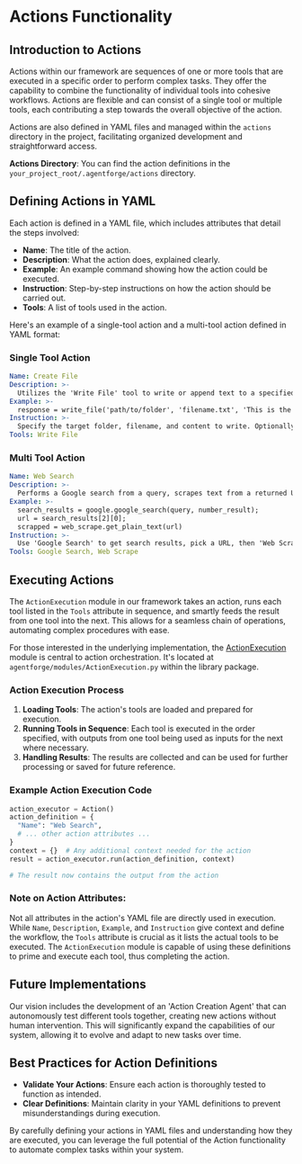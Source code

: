 # Actions Functionality

## Introduction to Actions

Actions within our framework are sequences of one or more tools that are executed in a specific order to perform complex tasks. They offer the capability to combine the functionality of individual tools into cohesive workflows. Actions are flexible and can consist of a single tool or multiple tools, each contributing a step towards the overall objective of the action.

Actions are also defined in YAML files and managed within the `actions` directory in the project, facilitating organized development and straightforward access.

**Actions Directory**: You can find the action definitions in the `your_project_root/.agentforge/actions` directory.

## Defining Actions in YAML

Each action is defined in a YAML file, which includes attributes that detail the steps involved:

- **Name**: The title of the action.
- **Description**: What the action does, explained clearly.
- **Example**: An example command showing how the action could be executed.
- **Instruction**: Step-by-step instructions on how the action should be carried out.
- **Tools**: A list of tools used in the action.

Here's an example of a single-tool action and a multi-tool action defined in YAML format:

### Single Tool Action
```yaml
Name: Create File
Description: >-
  Utilizes the 'Write File' tool to write or append text to a specified file in a given directory.
Example: >-
  response = write_file('path/to/folder', 'filename.txt', 'This is the content', mode='a')
Instruction: >-
  Specify the target folder, filename, and content to write. Optionally, provide a mode ('a' for append, 'w' for overwrite).
Tools: Write File
```

### Multi Tool Action
```yaml
Name: Web Search
Description: >-
  Performs a Google search from a query, scrapes text from a returned URL, and breaks the text into chunks.
Example: >-
  search_results = google.google_search(query, number_result);
  url = search_results[2][0];
  scrapped = web_scrape.get_plain_text(url)
Instruction: >-
  Use 'Google Search' to get search results, pick a URL, then 'Web Scrape' to scrape text from the URL.
Tools: Google Search, Web Scrape
```

## Executing Actions

The `ActionExecution` module in our framework takes an action, runs each tool listed in the `Tools` attribute in sequence, and smartly feeds the result from one tool into the next. This allows for a seamless chain of operations, automating complex procedures with ease.

For those interested in the underlying implementation, the [ActionExecution](../../src/agentforge/modules/ActionExecution.py) module is central to action orchestration. It's located at `agentforge/modules/ActionExecution.py` within the library package.



### Action Execution Process

1. **Loading Tools**: The action's tools are loaded and prepared for execution.
2. **Running Tools in Sequence**: Each tool is executed in the order specified, with outputs from one tool being used as inputs for the next where necessary.
3. **Handling Results**: The results are collected and can be used for further processing or saved for future reference.

### Example Action Execution Code

```python
action_executor = Action()
action_definition = {
  "Name": "Web Search",
  # ... other action attributes ...
}
context = {}  # Any additional context needed for the action
result = action_executor.run(action_definition, context)

# The result now contains the output from the action
```

### Note on Action Attributes:
Not all attributes in the action's YAML file are directly used in execution. While `Name`, `Description`, `Example`, and `Instruction` give context and define the workflow, the `Tools` attribute is crucial as it lists the actual tools to be executed. The `ActionExecution` module is capable of using these definitions to prime and execute each tool, thus completing the action.

## Future Implementations

Our vision includes the development of an 'Action Creation Agent' that can autonomously test different tools together, creating new actions without human intervention. This will significantly expand the capabilities of our system, allowing it to evolve and adapt to new tasks over time.

## Best Practices for Action Definitions

- **Validate Your Actions**: Ensure each action is thoroughly tested to function as intended.
- **Clear Definitions**: Maintain clarity in your YAML definitions to prevent misunderstandings during execution.

By carefully defining your actions in YAML files and understanding how they are executed, you can leverage the full potential of the Action functionality to automate complex tasks within your system.